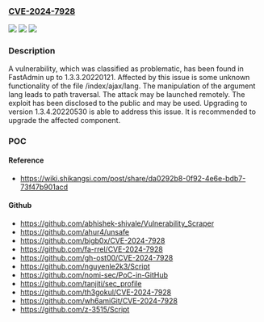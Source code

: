 ### [CVE-2024-7928](https://cve.mitre.org/cgi-bin/cvename.cgi?name=CVE-2024-7928)
![](https://img.shields.io/static/v1?label=Product&message=FastAdmin&color=blue)
![](https://img.shields.io/static/v1?label=Version&message=%3D%201.3.3.20220121%20&color=brighgreen)
![](https://img.shields.io/static/v1?label=Vulnerability&message=CWE-22%20Path%20Traversal&color=brighgreen)

### Description

A vulnerability, which was classified as problematic, has been found in FastAdmin up to 1.3.3.20220121. Affected by this issue is some unknown functionality of the file /index/ajax/lang. The manipulation of the argument lang leads to path traversal. The attack may be launched remotely. The exploit has been disclosed to the public and may be used. Upgrading to version 1.3.4.20220530 is able to address this issue. It is recommended to upgrade the affected component.

### POC

#### Reference
- https://wiki.shikangsi.com/post/share/da0292b8-0f92-4e6e-bdb7-73f47b901acd

#### Github
- https://github.com/abhishek-shivale/Vulnerability_Scraper
- https://github.com/ahur4/unsafe
- https://github.com/bigb0x/CVE-2024-7928
- https://github.com/fa-rrel/CVE-2024-7928
- https://github.com/gh-ost00/CVE-2024-7928
- https://github.com/nguyenle2k3/Script
- https://github.com/nomi-sec/PoC-in-GitHub
- https://github.com/tanjiti/sec_profile
- https://github.com/th3gokul/CVE-2024-7928
- https://github.com/wh6amiGit/CVE-2024-7928
- https://github.com/z-3515/Script

